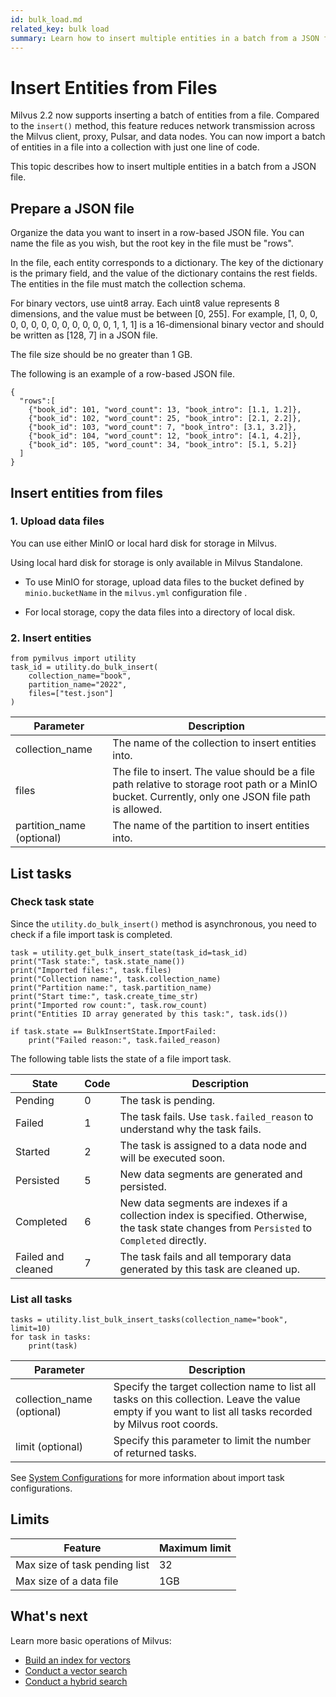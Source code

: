 ```yaml
---
id: bulk_load.md
related_key: bulk load
summary: Learn how to insert multiple entities in a batch from a JSON file.
---
```


# Insert Entities from Files

Milvus 2.2 now supports inserting a batch of entities from a file. Compared to the `insert()` method, this feature reduces network transmission across the Milvus client, proxy, Pulsar, and data nodes. You can now import a batch of entities in a file into a collection with just one line of code.

This topic describes how to insert multiple entities in a batch from a JSON file.

## Prepare a JSON file

Organize the data you want to insert in a row-based JSON file. You can name the file as you wish, but the root key in the file must be "rows".

In the file, each entity corresponds to a dictionary. The key of the dictionary is the primary field, and the value of the dictionary contains the rest fields. The entities in the file must match the collection schema.

For binary vectors, use uint8 array. Each uint8 value represents 8 dimensions, and the value must be between [0, 255]. For example, [1, 0, 0, 0, 0, 0, 0, 0, 0, 0, 0, 0, 0, 1, 1, 1] is a 16-dimensional binary vector and should be written as [128, 7] in a JSON file.

<div class="alert note">
The file size should be no greater than 1 GB.
</div>

The following is an example of a row-based JSON file.

```
{
  "rows":[
    {"book_id": 101, "word_count": 13, "book_intro": [1.1, 1.2]},
    {"book_id": 102, "word_count": 25, "book_intro": [2.1, 2.2]},
    {"book_id": 103, "word_count": 7, "book_intro": [3.1, 3.2]},
    {"book_id": 104, "word_count": 12, "book_intro": [4.1, 4.2]},
    {"book_id": 105, "word_count": 34, "book_intro": [5.1, 5.2]}
  ]
}
```

## Insert entities from files

### 1. Upload data files

You can use either MinIO or local hard disk for storage in Milvus.

<div class="alert note">
Using local hard disk for storage is only available in Milvus Standalone.
</div>

- To use MinIO for storage, upload data files to the bucket defined by `minio.bucketName` in the `milvus.yml` configuration file .

- For local storage, copy the data files into a directory of local disk.


### 2. Insert entities

```
from pymilvus import utility
task_id = utility.do_bulk_insert(
    collection_name="book",
    partition_name="2022",
    files=["test.json"]
)
```


| **Parameter**             | **Description**                                              |
| ------------------------- | ------------------------------------------------------------ |
| collection_name           | The name of the collection to insert entities into.          |
| files                     | The file to insert. The value should be a file path relative to storage root path or a MinIO bucket. Currently, only one JSON file path is allowed. |
| partition_name (optional) | The name of the partition to insert entities into.           |

## List tasks

### Check task state

Since the `utility.do_bulk_insert()` method is asynchronous, you need to check if a file import task is completed.

```
task = utility.get_bulk_insert_state(task_id=task_id)
print("Task state:", task.state_name()) 
print("Imported files:", task.files) 
print("Collection name:", task.collection_name) 
print("Partition name:", task.partition_name)
print("Start time:", task.create_time_str)
print("Imported row count:", task.row_count)
print("Entities ID array generated by this task:", task.ids())

if task.state == BulkInsertState.ImportFailed:
    print("Failed reason:", task.failed_reason)
```

The following table lists the state of a file import task.

| State              |   Code   |   Description                                                |
| ------------------ | -------- | ------------------------------------------------------------ |
| Pending            | 0        | The task is pending.                                         |
| Failed             | 1        | The task fails. Use <code>task.failed_reason</code> to understand why the task fails. |
| Started            | 2        | The task is assigned to a data node and will be executed soon. |
| Persisted          | 5        | New data segments are generated and persisted.               |
| Completed          | 6        | New data segments are indexes if a collection index is specified. Otherwise,  the task state changes from <code>Persisted</code> to <code>Completed</code> directly. |
| Failed and cleaned | 7        | The task fails and all temporary data generated by this task are cleaned up. |


### List all tasks

```
tasks = utility.list_bulk_insert_tasks(collection_name="book", limit=10)
for task in tasks:
    print(task)
```

|   Parameter                |   Description                                                |
| -------------------------- | ------------------------------------------------------------ |
| collection_name (optional) | Specify the target collection name to list all tasks on this collection. Leave the value empty if you want to list all tasks recorded by Milvus root coords. |
| limit (optional)           | Specify this parameter to limit the number of returned tasks. |


See [System Configurations](configure_rootcoord.md) for more information about import task configurations.

## Limits

| Feature                       | Maximum limit |
| ----------------------------- | ------------- |
| Max size of task pending list | 32            |
| Max size of a data file       | 1GB           |


## What's next

Learn more basic operations of Milvus:
  - [Build an index for vectors](build_index.md)
  - [Conduct a vector search](search.md)
  - [Conduct a hybrid search](hybridsearch.md)
